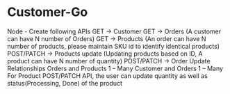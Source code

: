 # Customer-Go
Node - Create following APIs  GET -> Customer GET -> Orders (A customer can have N number of Orders) GET -> Products (An order can have N number of products, please maintain SKU id to identify identical products)                POST/PATCH -> Products update (Updating products based on ID, A product can have N number of quantity) POST/PATCH -> Order Update   Relationships    Orders and Products  1 – Many    Customer and Orders  1 – Many    For Product POST/PATCH API, the user can update quantity as well as status(Processing, Done) of the product
